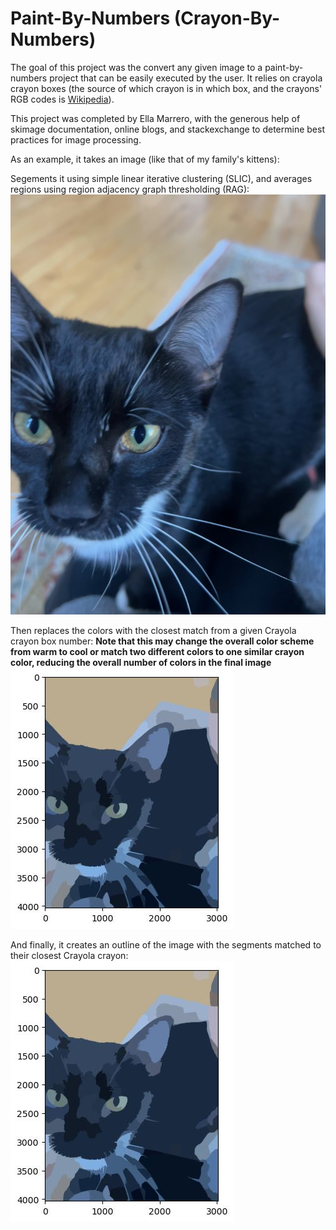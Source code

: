 # Paint-By-Numbers (Crayon-By-Numbers)
The goal of this project was the convert any given image to a paint-by-numbers project that can be easily executed by the user. It relies on crayola crayon boxes (the source of which crayon is in which box, and the crayons' RGB codes is [Wikipedia](https://en.wikipedia.org/wiki/List_of_Crayola_crayon_colors)). 

This project was completed by Ella Marrero, with the generous help of skimage documentation, online blogs, and stackexchange to determine best practices for image processing. 

As an example, it takes an image (like that of my family's kittens): 

Segements it using simple linear iterative clustering (SLIC), and averages regions using region adjacency graph thresholding (RAG):
![Original image of Tig](https://github.com/ellamarrero/pbn_project/blob/main/data/tig.jpeg "Tig (Original Image)")

Then replaces the colors with the closest match from a given Crayola crayon box number:
**Note that this may change the overall color scheme from warm to cool or match two different colors to one similar crayon color, reducing the overall number of colors in the final image**
![Segmented image of Tig](https://github.com/ellamarrero/pbn_project/blob/main/output/Tig_pre_crayon.jpeg "Tig (Processed Image)")


And finally, it creates an outline of the image with the segments matched to their closest Crayola crayon: 
![Crayon image of Tig](https://github.com/ellamarrero/pbn_project/blob/main/output/Tig_pre_crayon.jpeg "Tig (Crayon PBN Image)")

